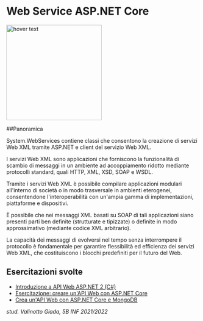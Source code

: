  # Web Service ASP.NET Core 
 
 <img src="https://upload.wikimedia.org/wikipedia/commons/thumb/e/ee/.NET_Core_Logo.svg/2048px-.NET_Core_Logo.svg.png" width="250" title="hover text">
 
 ##Panoramica

System.WebServices contiene classi che consentono la creazione di servizi Web XML tramite ASP.NET e client del servizio Web XML.

I servizi Web XML sono applicazioni che forniscono la funzionalità di scambio di messaggi in un ambiente ad accoppiamento ridotto mediante protocolli standard, quali HTTP, XML, XSD, SOAP e WSDL.

Tramite i servizi Web XML è possibile compilare applicazioni modulari all'interno di società o in modo trasversale in ambienti eterogenei, consentendone l'interoperabilità con un'ampia gamma di implementazioni, piattaforme e dispositivi.

È possibile che nei messaggi XML basati su SOAP di tali applicazioni siano presenti parti ben definite (strutturate e tipizzate) o definite in modo approssimativo (mediante codice XML arbitrario).

La capacità dei messaggi di evolversi nel tempo senza interrompere il protocollo è fondamentale per garantire flessibilità ed efficienza dei servizi Web XML, che costituiscono i blocchi predefiniti per il futuro del Web.

## Esercitazioni svolte
- [Introduzione a API Web ASP.NET 2 (C#)](https://docs.microsoft.com/it-it/aspnet/web-api/overview/getting-started-with-aspnet-web-api/tutorial-your-first-web-api)
- [Esercitazione: creare un'API Web con ASP.NET Core](https://docs.microsoft.com/en-us/aspnet/core/tutorials/first-web-api?view=aspnetcore-3.1&tabs=visual-studio)
- [Crea un'API Web con ASP.NET Core e MongoDB](https://docs.microsoft.com/en-us/aspnet/core/tutorials/first-mongo-app?view=aspnetcore-3.1&tabs=visual-studio)


_stud. Valinotto Giada, 5B INF 2021/2022_

